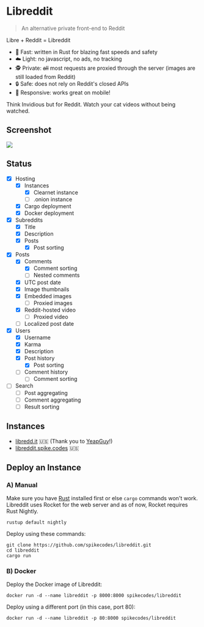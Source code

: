 # Libreddit

> An alternative private front-end to Reddit 

Libre + Reddit = Libreddit

- 🚀 Fast: written in Rust for blazing fast speeds and safety
- ☁️ Light: no javascript, no ads, no tracking
- 🕵 Private: ~~all~~ most requests are proxied through the server (images are still loaded from Reddit)
- 🔒 Safe: does not rely on Reddit's closed APIs 
- 📱 Responsive: works great on mobile!

Think Invidious but for Reddit. Watch your cat videos without being watched.

## Screenshot

![](https://i.ibb.co/SfFHDhh/image.png)

## Status

- [x] Hosting
  - [x] Instances
    - [x] Clearnet instance
    - [ ] .onion instance
  - [x] Cargo deployment
  - [x] Docker deployment
- [x] Subreddits
  - [x] Title
  - [x] Description
  - [x] Posts
    - [x] Post sorting
- [x] Posts
  - [x] Comments
    - [x] Comment sorting
    - [ ] Nested comments
  - [x] UTC post date
  - [x] Image thumbnails
  - [x] Embedded images
    - [ ] Proxied images 
  - [x] Reddit-hosted video
    - [ ] Proxied video
  - [ ] Localized post date
- [x] Users
  - [x] Username
  - [x] Karma
  - [x] Description
  - [x] Post history
    - [x] Post sorting
  - [ ] Comment history
    - [ ] Comment sorting

- [ ] Search
  - [ ] Post aggregating
  - [ ] Comment aggregating
  - [ ] Result sorting

## Instances

- [libredd.it](https://libredd.it) 🇺🇸 (Thank you to [YeapGuy](https://github.com/YeapGuy)!)
- [libreddit.spike.codes](https://libreddit.spike.codes) 🇺🇸

## Deploy an Instance

### A) Manual

Make sure you have [Rust](https://rust-lang.org) installed first or else `cargo` commands won't work. Libreddit uses Rocket for the web server and as of now, Rocket requires Rust Nightly.

```
rustup default nightly
```

Deploy using these commands:

```
git clone https://github.com/spikecodes/libreddit.git
cd libreddit
cargo run
```

### B) Docker

Deploy the Docker image of Libreddit:
```
docker run -d --name libreddit -p 8000:8000 spikecodes/libreddit
```

Deploy using a different port (in this case, port 80):
```
docker run -d --name libreddit -p 80:8000 spikecodes/libreddit
```